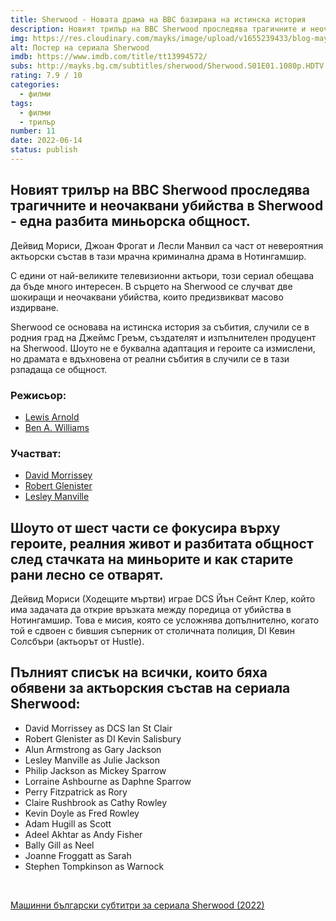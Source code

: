 ```yaml
---
title: Sherwood - Новата драма на BBC базирана на истинска история
description: Новият трилър на BBC Sherwood проследява трагичните и неочаквани убийства в Sherwood - една разбита миньорска общност.
img: https://res.cloudinary.com/mayks/image/upload/v1655239433/blog-mayks/movies/sherwood/mpv-shot0002_jjdrkp.webp
alt: Постер на сериала Sherwood
imdb: https://www.imdb.com/title/tt13994572/
subs: http://mayks.bg.cm/subtitles/sherwood/Sherwood.S01E01.1080p.HDTV.H264-ORGANiC.zip
rating: 7.9 / 10
categories:
  - филми
tags:
  - филми
  - трилър
number: 11
date: 2022-06-14
status: publish
---
```


## Новият трилър на BBC Sherwood проследява трагичните и неочаквани убийства в Sherwood - една разбита миньорска общност.

Дейвид Мориси, Джоан Фрогат и Лесли Манвил са част от невероятния актьорски състав в тази мрачна криминална драма в Нотингамшир.  

С едини от най-великите телевизионни актьори, този сериал обещава да бъде много интересен. В сърцето на Sherwood се случват две шокиращи и неочаквани убийства, които предизвикват масово издирване.  

Sherwood се основава на истинска история за събития, случили се в родния град на Джеймс Греъм, създателят и изпълнителен продуцент на Sherwood. Шоуто не е буквална адаптация и героите са измислени, но драмата е вдъхновена от реални събития в случили се в тази рзпадаща се общност.


### Режисьор:

-   [Lewis Arnold](https://www.imdb.com/name/nm3285219)
-   [Ben A. Williams](https://www.imdb.com/name/nm3605431)


### Участват:

-   [David Morrissey](https://www.imdb.com/name/nm0607375)
-   [Robert Glenister](https://www.imdb.com/name/nm0322563)
-   [Lesley Manville](https://www.imdb.com/name/nm0544334)

<article-image 
  src="https://res.cloudinary.com/mayks/image/upload/v1655239433/blog-mayks/movies/sherwood/mpv-shot0007_o1wslg.webp"
  alt="Сериалът Sherwood (2022)"
/></article-image>
<article-image 
  src="https://res.cloudinary.com/mayks/image/upload/v1655239433/blog-mayks/movies/sherwood/mpv-shot0005_xzusxi.webp"
  alt="Сериалът Sherwood (2022)"
/></article-image>
<article-image 
  src="https://res.cloudinary.com/mayks/image/upload/v1655239433/blog-mayks/movies/sherwood/mpv-shot0011_yzgkdl.webp"
  alt="Сериалът Sherwood (2022)"
/></article-image>
<article-image 
  src="https://res.cloudinary.com/mayks/image/upload/v1655239433/blog-mayks/movies/sherwood/mpv-shot0010_u3z8m4.webp"
  alt="Сериалът Sherwood (2022)"
/></article-image>


## Шоуто от шест части се фокусира върху героите, реалния живот и разбитата общност след стачката на миньорите и как старите рани лесно се отварят.  

Дейвид Мориси (Ходещите мъртви) играе DCS Йън Сейнт Клер, който има задачата да открие връзката между поредица от убийства в Нотингамшир. Това е мисия, която се усложнява допълнително, когато той е сдвоен с бившия съперник от столичната полиция, DI Кевин Солсбъри (актьорът от Hustle).

## Пълният списък на всички, които бяха обявени за актьорския състав на сериала Sherwood:

* David Morrissey as DCS Ian St Clair
* Robert Glenister as DI Kevin Salisbury
* Alun Armstrong as Gary Jackson
* Lesley Manville as Julie Jackson
* Philip Jackson as Mickey Sparrow
* Lorraine Ashbourne as Daphne Sparrow
* Perry Fitzpatrick as Rory
* Claire Rushbrook as Cathy Rowley
* Kevin Doyle as Fred Rowley
* Adam Hugill as Scott
* Adeel Akhtar as Andy Fisher
* Bally Gill as Neel
* Joanne Froggatt as Sarah
* Stephen Tompkinson as Warnock


<br>

[Машинни български субтитри за сериала Sherwood (2022)](http://mayks.bg.cm/subtitles/sherwood/Sherwood.S01E01.1080p.HDTV.H264-ORGANiC.zip)
